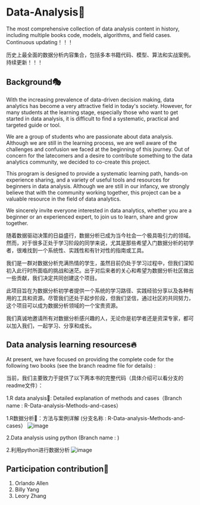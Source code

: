 # Data-Analysis🧐
The most comprehensive collection of data analysis content in history, including multiple books code, models, algorithms, and field cases.
Continuous updating！！！

历史上最全面的数据分析内容集合，包括多本书籍代码、模型、算法和实战案例。
持续更新！！！

## Background🎭
With the increasing prevalence of data-driven decision making, data analytics has become a very attractive field in today's society. However, for many students at the learning stage, especially those who want to get started in data analysis, it is difficult to find a systematic, practical and targeted guide or tool.

We are a group of students who are passionate about data analysis. Although we are still in the learning process, we are well aware of the challenges and confusion we faced at the beginning of this journey. Out of concern for the latecomers and a desire to contribute something to the data analytics community, we decided to co-create this project.

This program is designed to provide a systematic learning path, hands-on experience sharing, and a variety of useful tools and resources for beginners in data analysis. Although we are still in our infancy, we strongly believe that with the community working together, this project can be a valuable resource in the field of data analytics.

We sincerely invite everyone interested in data analytics, whether you are a beginner or an experienced expert, to join us to learn, share and grow together.

随着数据驱动决策的日益盛行，数据分析已成为当今社会一个极具吸引力的领域。然而，对于很多正处于学习阶段的同学来说，尤其是那些希望入门数据分析的初学者，很难找到一个系统性、实践性和有针对性的指南或工具。

我们是一群对数据分析充满热情的学生，虽然目前仍处于学习过程中，但我们深知初入此行时所面临的挑战和迷茫。出于对后来者的关心和希望为数据分析社区做出一些贡献，我们决定共同创建这个项目。

此项目旨在为数据分析初学者提供一个系统的学习路径、实践经验分享以及各种有用的工具和资源。尽管我们还处于起步阶段，但我们坚信，通过社区的共同努力，这个项目可以成为数据分析领域的一个宝贵资源。

我们真诚地邀请所有对数据分析感兴趣的人，无论你是初学者还是资深专家，都可以加入我们，一起学习、分享和成长。

## Data analysis learning resources🔥
At present, we have focused on providing the complete code for the following two books (see the branch readme file for details) :

当前，我们主要致力于提供了以下两本书的完整代码（具体介绍可以看分支的readme文件）：

1.R data analysis📖: Detailed explanation of methods and cases（Branch name : R-Data-analysis-Methods-and-cases）

1.R数据分析📖：方法与案例详解 (分支名称 : R-Data-analysis-Methods-and-cases）
![image](https://github.com/Allenfree/Data-Analysis/assets/119774235/ef3ec199-a1d2-4e85-bd83-8c87d01e8c54)

2.Data analysis using python (Branch name : )

2.利用python进行数据分析
![image](https://github.com/Allenfree/Data-Analysis/assets/119774235/d6c3e6a1-da67-48b1-bc64-c2085987eab7)


## Participation contribution🎉
1. Orlando Allen
2. Billy Yang
3. Leory Zhang
